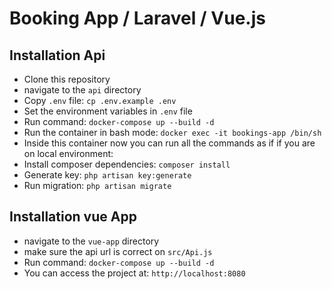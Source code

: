 # Booking App / Laravel / Vue.js

## Installation Api

- Clone this repository 
- navigate to the `api` directory
- Copy `.env` file: `cp .env.example .env`
- Set the environment variables in `.env` file
- Run command: `docker-compose up --build -d`
- Run the container in bash mode: `docker exec -it bookings-app /bin/sh`
- Inside this container now you can run all the commands as if if you are on local environment:
- Install composer dependencies: `composer install`
- Generate key: `php artisan key:generate`
- Run migration: `php artisan migrate`


## Installation vue App

- navigate to the `vue-app` directory
- make sure the api url is correct on `src/Api.js`
- Run command: `docker-compose up --build -d`
- You can access the project at: `http://localhost:8080`
